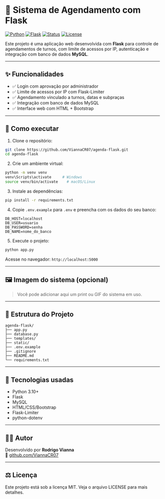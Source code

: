# 📅 Sistema de Agendamento com Flask

[![Python](https://img.shields.io/badge/Python-3.10+-blue?logo=python)](https://www.python.org/)
[![Flask](https://img.shields.io/badge/Flask-Web_App-green?logo=flask)](https://flask.palletsprojects.com/)
[![Status](https://img.shields.io/badge/status-em%20desenvolvimento-yellow)]()
[![License](https://img.shields.io/badge/licença-MIT-blue)]()

Este projeto é uma aplicação web desenvolvida com **Flask** para controle de agendamentos de turnos, com limite de acessos por IP, autenticação e integração com banco de dados **MySQL**.

---

## ✨ Funcionalidades

- ✅ Login com aprovação por administrador
- ✅ Limite de acessos por IP com Flask-Limiter
- ✅ Agendamento vinculado a turnos, datas e subpraças
- ✅ Integração com banco de dados MySQL
- ✅ Interface web com HTML + Bootstrap

---

## 🚀 Como executar

1. Clone o repositório:

```bash
git clone https://github.com/ViannaCR07/agenda-flask.git
cd agenda-flask
```

2. Crie um ambiente virtual:

```bash
python -m venv venv
venv\Scripts\activate     # Windows
source venv/bin/activate    # macOS/Linux
```

3. Instale as dependências:

```bash
pip install -r requirements.txt
```

4. Copie `.env.example` para `.env` e preencha com os dados do seu banco:

```env
DB_HOST=localhost
DB_USER=usuario
DB_PASSWORD=senha
DB_NAME=nome_do_banco
```

5. Execute o projeto:

```bash
python app.py
```

Acesse no navegador: `http://localhost:5000`

---

## 🖼️ Imagem do sistema (opcional)

> Você pode adicionar aqui um print ou GIF do sistema em uso.

---

## 📁 Estrutura do Projeto

```
agenda-flask/
├── app.py
├── database.py
├── templates/
├── static/
├── .env.example
├── .gitignore
├── README.md
└── requirements.txt
```

---

## 📌 Tecnologias usadas

- Python 3.10+
- Flask
- MySQL
- HTML/CSS/Bootstrap
- Flask-Limiter
- python-dotenv

---

## 🧑‍💻 Autor

Desenvolvido por **Rodrigo Vianna**  
🔗 [github.com/ViannaCR07](https://github.com/ViannaCR07)

---

## ⚖️ Licença

Este projeto está sob a licença MIT. Veja o arquivo LICENSE para mais detalhes.
